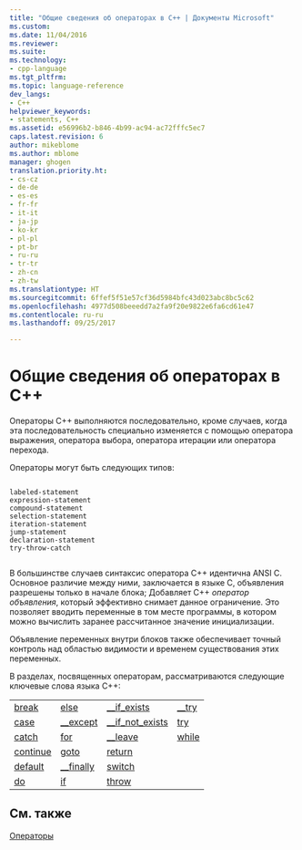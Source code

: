 ```yaml
---
title: "Общие сведения об операторах в C++ | Документы Microsoft"
ms.custom: 
ms.date: 11/04/2016
ms.reviewer: 
ms.suite: 
ms.technology:
- cpp-language
ms.tgt_pltfrm: 
ms.topic: language-reference
dev_langs:
- C++
helpviewer_keywords:
- statements, C++
ms.assetid: e56996b2-b846-4b99-ac94-ac72fffc5ec7
caps.latest.revision: 6
author: mikeblome
ms.author: mblome
manager: ghogen
translation.priority.ht:
- cs-cz
- de-de
- es-es
- fr-fr
- it-it
- ja-jp
- ko-kr
- pl-pl
- pt-br
- ru-ru
- tr-tr
- zh-cn
- zh-tw
ms.translationtype: HT
ms.sourcegitcommit: 6ffef5f51e57cf36d5984bfc43d023abc8bc5c62
ms.openlocfilehash: 4977d508beeedd7a2fa9f20e9822e6fa6cd61e47
ms.contentlocale: ru-ru
ms.lasthandoff: 09/25/2017

---
```

# <a name="overview-of-c-statements"></a>Общие сведения об операторах в C++
Операторы C++ выполняются последовательно, кроме случаев, когда эта последовательность специально изменяется с помощью оператора выражения, оператора выбора, оператора итерации или оператора перехода.  
  
 Операторы могут быть следующих типов:  
  
```  
  
labeled-statement  
expression-statement  
compound-statement  
selection-statement  
iteration-statement  
jump-statement  
declaration-statement  
try-throw-catch  
  
```  
  
 В большинстве случаев синтаксис оператора C++ идентична ANSI C. Основное различие между ними, заключается в языке C, объявления разрешены только в начале блока; Добавляет C++ *оператор объявления*, который эффективно снимает данное ограничение. Это позволяет вводить переменные в том месте программы, в котором можно вычислить заранее рассчитанное значение инициализации.  
  
 Объявление переменных внутри блоков также обеспечивает точный контроль над областью видимости и временем существования этих переменных.  
  
 В разделах, посвященных операторам, рассматриваются следующие ключевые слова языка C++:  
  
|||||  
|-|-|-|-|  
|[break](../cpp/break-statement-cpp.md)|[else](../cpp/if-else-statement-cpp.md)|[__if_exists](../cpp/if-exists-statement.md)|[__try](../cpp/structured-exception-handling-c-cpp.md)|  
|[case](../cpp/switch-statement-cpp.md)|[__except](../cpp/structured-exception-handling-c-cpp.md)|[__if_not_exists](../cpp/if-not-exists-statement.md)|[try](../cpp/try-throw-and-catch-statements-cpp.md)|  
|[catch](../cpp/try-throw-and-catch-statements-cpp.md)|[for](../cpp/for-statement-cpp.md)|[__leave](../c-language/try-finally-statement-c.md)|[while](../cpp/while-statement-cpp.md)|  
|[continue](../cpp/continue-statement-cpp.md)|[goto](../cpp/goto-statement-cpp.md)|[return](../cpp/return-statement-cpp.md)||  
|[default](../cpp/switch-statement-cpp.md)|[__finally](../cpp/structured-exception-handling-c-cpp.md)|[switch](../cpp/switch-statement-cpp.md)||  
|[do](../cpp/do-while-statement-cpp.md)|[if](../cpp/if-else-statement-cpp.md)|[throw](../cpp/try-throw-and-catch-statements-cpp.md)||  
  
## <a name="see-also"></a>См. также  
 [Операторы](../cpp/statements-cpp.md)
